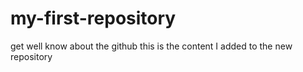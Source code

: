 # my-first-repository
get well know about the github
this is the content I added to the new repository

